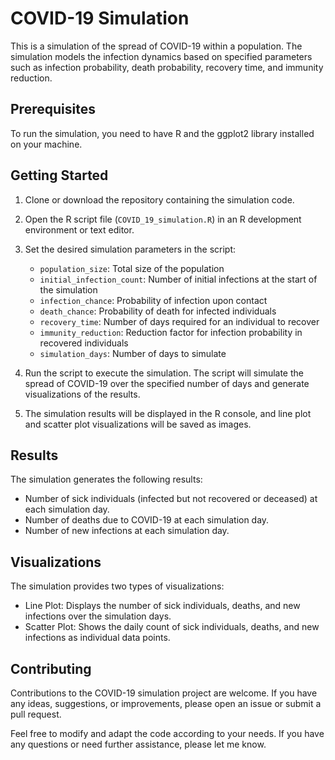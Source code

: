 

# COVID-19 Simulation

This is a simulation of the spread of COVID-19 within a population. The simulation models the infection dynamics based on specified parameters such as infection probability, death probability, recovery time, and immunity reduction.

## Prerequisites

To run the simulation, you need to have R and the ggplot2 library installed on your machine.

## Getting Started

1. Clone or download the repository containing the simulation code.

2. Open the R script file (`COVID_19_simulation.R`) in an R development environment or text editor.

3. Set the desired simulation parameters in the script:
   - `population_size`: Total size of the population
   - `initial_infection_count`: Number of initial infections at the start of the simulation
   - `infection_chance`: Probability of infection upon contact
   - `death_chance`: Probability of death for infected individuals
   - `recovery_time`: Number of days required for an individual to recover
   - `immunity_reduction`: Reduction factor for infection probability in recovered individuals
   - `simulation_days`: Number of days to simulate

4. Run the script to execute the simulation. The script will simulate the spread of COVID-19 over the specified number of days and generate visualizations of the results.

5. The simulation results will be displayed in the R console, and line plot and scatter plot visualizations will be saved as images.

## Results

The simulation generates the following results:

- Number of sick individuals (infected but not recovered or deceased) at each simulation day.
- Number of deaths due to COVID-19 at each simulation day.
- Number of new infections at each simulation day.

## Visualizations

The simulation provides two types of visualizations:

- Line Plot: Displays the number of sick individuals, deaths, and new infections over the simulation days.
- Scatter Plot: Shows the daily count of sick individuals, deaths, and new infections as individual data points.

## Contributing

Contributions to the COVID-19 simulation project are welcome. If you have any ideas, suggestions, or improvements, please open an issue or submit a pull request.





Feel free to modify and adapt the code according to your needs. If you have any questions or need further assistance, please let me know.

